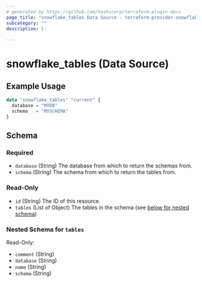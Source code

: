 ```yaml
---
# generated by https://github.com/hashicorp/terraform-plugin-docs
page_title: "snowflake_tables Data Source - terraform-provider-snowflake"
subcategory: ""
description: |-
  
---
```


# snowflake_tables (Data Source)



## Example Usage

```terraform
data "snowflake_tables" "current" {
  database = "MYDB"
  schema   = "MYSCHEMA"
}
```

<!-- schema generated by tfplugindocs -->
## Schema

### Required

- `database` (String) The database from which to return the schemas from.
- `schema` (String) The schema from which to return the tables from.

### Read-Only

- `id` (String) The ID of this resource.
- `tables` (List of Object) The tables in the schema (see [below for nested schema](#nestedatt--tables))

<a id="nestedatt--tables"></a>
### Nested Schema for `tables`

Read-Only:

- `comment` (String)
- `database` (String)
- `name` (String)
- `schema` (String)
